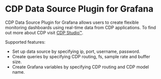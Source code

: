 # CDP Data Source Plugin for Grafana

CDP Data Source Plugin for Grafana allows users to create flexible monitoring dashboards using real-time data from CDP applications.
To find out more about CDP visit [CDP Studio™](https://www.cdpstudio.com/).

Supported features:
* Set up data source by specifying ip, port, username, password.
* Create queries by specifying CDP routing, fs, sample rate and buffer size.
* Create Grafana variables by specifying CDP routing and CDP model name.

